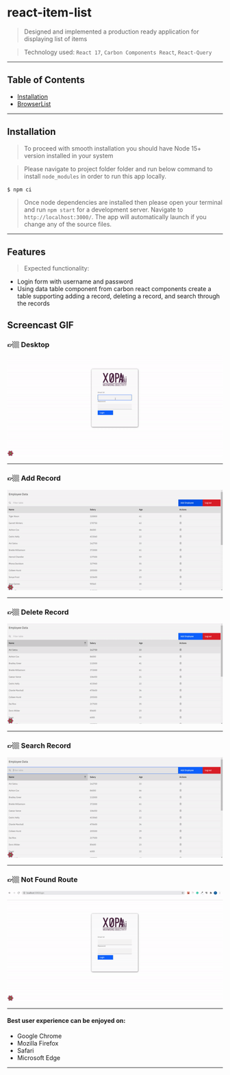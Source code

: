 # react-item-list

> Designed and implemented a production ready application for displaying list of items

> Technology used: `React 17`, `Carbon Components React`, `React-Query`

---

## Table of Contents

- [Installation](#installation)
- [BrowserList](#browserlist)

---

## Installation

> To proceed with smooth installation you should have Node 15+ version installed in your system

> Please navigate to project folder folder and run below command to install `node_modules` in order to run this app locally.

```shell
$ npm ci
```

> Once node dependencies are installed then please open your terminal and run `npm start` for a development server.
> Navigate to `http://localhost:3000/`.
> The app will automatically launch if you change any of the source files.

---

## Features

> Expected functionality:

- Login form with username and password
- Using data table component from carbon react components create a table supporting adding a record, deleting a record, and search
  through the records

## Screencast GIF

### 👉🏼 Desktop

![Desktop](./gifs/desktop.gif)

---

### 👉🏼 Add Record

![Add](./gifs/add-record.gif)

---

### 👉🏼 Delete Record

![Delete](./gifs/delete-record.gif)

---

### 👉🏼 Search Record

![Search](./gifs/search-record.gif)

---

### 👉🏼 Not Found Route

![NotFound](./gifs/not-found.gif)

---

#### Best user experience can be enjoyed on:

- Google Chrome
- Mozilla Firefox
- Safari
- Microsoft Edge

---

